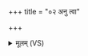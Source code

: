 +++
title = "०२ अनु त्वा"

+++
<details><summary>मूलम् (VS)</summary>

अनु॑ त्वा॒ रोद॑सी उ॒भे क्रक्ष॑माणमकृपेताम्। इन्द्र॒ यद्द॑स्यु॒हाभ॑वः ॥
</details>